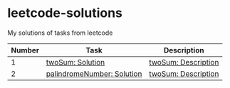 # leetcode-solutions

My solutions of tasks from leetcode

| Number | Task                                                                                                                                | Description                                                                                                        |
|--------|-------------------------------------------------------------------------------------------------------------------------------------|--------------------------------------------------------------------------------------------------------------------|
| 1      | [twoSum: Solution](https://github.com/astonone/leetcode-solutions/tree/master/tasks/twosum/TwoSum.ts)                               | [twoSum: Description](https://github.com/astonone/leetcode-solutions/tree/master/tasks/twosum/README.md)           |
| 2      | [palindromeNumber: Solution](https://github.com/astonone/leetcode-solutions/tree/master/tasks/palindromeNumber/PalindromeNumber.ts) | [twoSum: Description](https://github.com/astonone/leetcode-solutions/tree/master/tasks/palindromeNumber/README.md) |
